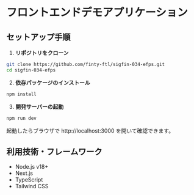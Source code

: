 # フロントエンドデモアプリケーション

## セットアップ手順

1. **リポジトリをクローン**  
```bash
git clone https://github.com/finty-ftl/sigfin-034-efps.git
cd sigfin-034-efps
```

2. **依存パッケージのインストール**
```bash
npm install
```

3. **開発サーバーの起動**

```bash
npm run dev
```

起動したらブラウザで http://localhost:3000 を開いて確認できます。

## 利用技術・フレームワーク
- Node.js v18+
- Next.js
- TypeScript 
- Tailwind CSS